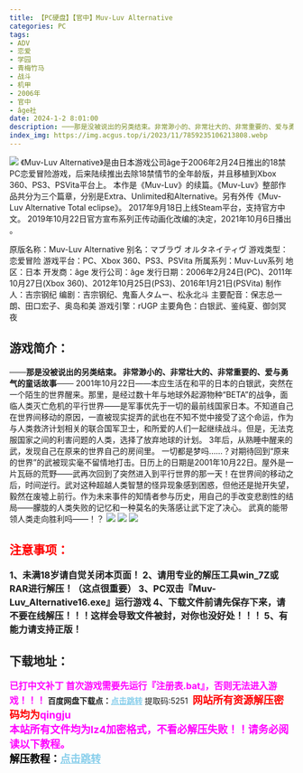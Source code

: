```yaml
---
title: 【PC硬盘】【官中】Muv-Luv Alternative
categories: PC
tags:
- ADV
- 恋爱
- 学园
- 青梅竹马
- 战斗
- 机甲
- 2006年
- 官中
- âge社
date: 2024-1-2 8:01:00
description: ───那是没被说出的另类结束。非常渺小的、非常壮大的、非常重要的、爱与勇气的童话故事───2001年10月22日——本应生活在和平的日本的白银武，突然在一个陌生的世界醒来。那里，是经过数十年与地球外起源物种“BETA”的战争，面临人类灭亡危机的平行世界——是军事优先于一切的最前线国家日本。不知道自己在世界间移动的原因，一直被现实捉弄的武也在不知不觉中接受了这个命运，作为与人类救济计划相关的联合国军卫士，和所爱的人们一起继续战斗。但是，无法克服国家之间的利害问题的人类，选择了放弃地球的计划。
index_img: https://img.acgus.top/i/2023/11/7859235106213808.webp
---
```

![](https://img.acgus.top/i/2023/11/7859235106213808.webp)
《Muv-Luv Alternative》是由日本游戏公司âge于2006年2月24日推出的18禁PC恋爱冒险游戏，后来陆续推出去除18禁情节的全年龄版，并且移植到Xbox 360、PS3、PSVita平台上。
本作是《Muv-Luv》的续篇。《Muv-Luv》整部作品共分为三个篇章，分别是Extra、Unlimited和Alternative。另有外传《Muv-Luv Alternative Total eclipse》。
2017年9月18日上线Steam平台，支持官方中文。
2019年10月22日官方宣布系列正传动画化改编的决定，2021年10月6日播出 。

原版名称：Muv-Luv Alternative
别名：マブラヴ オルタネイティヴ
游戏类型：恋爱冒险
游戏平台：PC、Xbox 360、PS3、PSVita
所属系列：Muv-Luv系列
地区：日本
开发商：âge
发行公司：âge
发行日期：2006年2月24日(PC)、2011年10月27日(Xbox 360)、2012年10月25日(PS3)、2016年1月21日(PSVita)
制作人：吉宗钢纪
编剧：吉宗钢纪、鬼畜人タムー、松永北斗
主要配音：保志总一朗、田口宏子、奥岛和美
游戏引擎：rUGP
主要角色：白银武、鉴纯夏、御剑冥夜

## 游戏简介：
<b>───那是没被说出的另类结束。
非常渺小的、非常壮大的、非常重要的、爱与勇气的童话故事───</b>
2001年10月22日——本应生活在和平的日本的白银武，突然在一个陌生的世界醒来。那里，是经过数十年与地球外起源物种“BETA”的战争，面临人类灭亡危机的平行世界——是军事优先于一切的最前线国家日本。不知道自己在世界间移动的原因，一直被现实捉弄的武也在不知不觉中接受了这个命运，作为与人类救济计划相关的联合国军卫士，和所爱的人们一起继续战斗。但是，无法克服国家之间的利害问题的人类，选择了放弃地球的计划。
3年后，从熟睡中醒来的武，发现自己在原来的世界自己的房间里。
一切都是梦吗……？对期待回到“原来的世界”的武被现实毫不留情地打击。日历上的日期是2001年10月22日。屋外是一片瓦砾的荒野——武再次回到了突然进入到平行世界的那一天！在世界间的移动之后，时间逆行。武对这种超越人类智慧的怪异现象感到困惑，但他还是抛开失望，毅然在废墟上前行。作为未来事件的知情者参与历史，用自己的手改变悲剧性的结局——朦胧的人类失败的记忆和一种莫名的失落感让武下定了决心。
武真的能带领人类走向胜利吗——！？
![](https://img.acgus.top/i/2023/11/2dc7043746213812.webp)
![](https://img.acgus.top/i/2023/11/d45f5c51bc213811.webp)
![](https://img.acgus.top/i/2023/11/466e0e29f5213809.webp)





## <font color=#FF0000 >注意事项：</font>
<font size=3><b>1、未满18岁请自觉关闭本页面！
2、请用专业的解压工具win_7Z或RAR进行解压！（这点很重要）
3、PC双击『Muv-Luv_Alternative16.exe』运行游戏
4、下载文件前请先保存下来，请不要在线解压！！！这样会导致文件被封，对你也没好处！！！
5、有能力请支持正版！</b></font>

## 下载地址：
<font color=#FF00FF size=3><b>已打中文补丁</b></font>
<font color=#FF00FF size=3>**首次游戏需要先运行『注册表.bat』，否则无法进入游戏！！！**</font>
<b>百度网盘下载点：</b><a href="https://pan.baidu.com/s/1VreNzhuAefQe_0YnRfPTYw?pwd=5251" style="color: #87CEEB;"><b>点击跳转</b></a> 提取码:5251
<a style="padding: 0" href="https://post.qingju.org/AD/"><img style="max-width:100%" src="https://img.acgus.top/i/2024/07/478f689b8021d8d499ab43d21acf137a.gif" alt=""></a>
<b><font color=#FF0000 size=4>网站所有资源解压密码均为</b></font><b><font color=#FF00FF size=4>qingju</font><font color=#FF0000 ></font></b><br><b><font color=#FF00FF size=4>本站所有文件均为lz4加密格式，不看必解压失败！！请务必阅读以下教程。</b></font><br><b><font color=#000 size=4>解压教程：</b><a href="https://post.qingju.org/tutorial/000/" style="color: #87CEEB;"><b>点击跳转</b></a>
